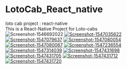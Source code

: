 # LotoCab_React_native
loto cab project : react-native<br>
This is a React-Native Project for Loto-cabs
<br>
<img src="https://i.ibb.co/2n0Xvv1/Screenshot-1546692022.png" alt="Screenshot-1546692022" border="0">
<a href="https://ibb.co/D8HrQ5w"><img src="https://i.ibb.co/nnNPjzQ/Screenshot-1547035622.png" alt="Screenshot-1547035622" border="0"></a>
<a href="https://ibb.co/pJKDkn1"><img src="https://i.ibb.co/SRmTZJ6/Screenshot-1547079637.png" alt="Screenshot-1547079637" border="0"></a>
<a href="https://ibb.co/M93DFSG"><img src="https://i.ibb.co/JCMRDty/Screenshot-1547080054.png" alt="Screenshot-1547080054" border="0"></a>
<a href="https://ibb.co/VLZYr6n"><img src="https://i.ibb.co/fX5dBJ6/Screenshot-1547080067.png" alt="Screenshot-1547080067" border="0"></a>
<a href="https://ibb.co/Y8FSnQM"><img src="https://i.ibb.co/sQd4xRG/Screenshot-1547236554.png" alt="Screenshot-1547236554" border="0"></a>
<a href="https://ibb.co/wCq77Tv"><img src="https://i.ibb.co/ZKrSS3Z/Screenshot-1547314039.png" alt="Screenshot-1547314039" border="0"></a>
<a href="https://ibb.co/ScG3QZ1"><img src="https://i.ibb.co/dtx5bH3/Screenshot-1547431698.png" alt="Screenshot-1547431698" border="0"></a>
<a href="https://ibb.co/QPkFKxj"><img src="https://i.ibb.co/rx3GwXf/Screenshot-1547431705.png" alt="Screenshot-1547431705" border="0"></a>
<a href="https://ibb.co/4TBpnRr"><img src="https://i.ibb.co/tsyDTpr/Screenshot-1547431712.png" alt="Screenshot-1547431712" border="0"></a>
<a href="https://ibb.co/rkTRPF0"><img src="https://i.ibb.co/y0GcTdP/Screenshot-1547431720.png" alt="Screenshot-1547431720" border="0"></a>
